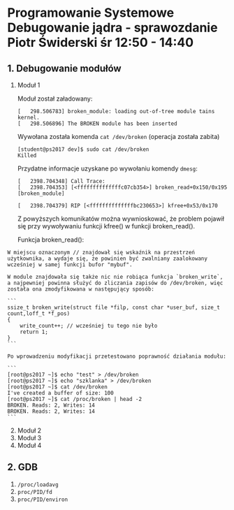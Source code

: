 # Programowanie Systemowe<br/> Debugowanie jądra - sprawozdanie<br/>Piotr Świderski śr 12:50 - 14:40

## 1. Debugowanie modułów
   1. Moduł 1
        
        Moduł został załadowany:
        ```
        [   298.506783] broken_module: loading out-of-tree module tains kernel.
        [   298.506896] The BROKEN module has been inserted
        ```
        Wywołana została komenda `cat /dev/broken` (operacja została zabita)

        ```
        [student@ps2017 dev]$ sudo cat /dev/broken
        Killed
        ```
        Przydatne informacje uzyskane po wywołaniu komendy `dmesg`:
        ```
        [   2398.704348] Call Trace:
        [   2398.704353] [<ffffffffffffffc07cb354>] broken_read+0x150/0x195 [broken_module]      
        ```

        ```
        [   2398.704379] RIP [<ffffffffffffffbc230653>] kfree+0x53/0x170
        ```

        Z powyższych komunikatów można wywnioskować, że problem pojawił się przy wywoływaniu funkcji kfree() w funkcji broken_read().

        Funkcja broken_read():
	
    W miejscu oznaczonym // znajdował się wskaźnik na przestrzeń użytkownika, a wydaje się, że powinien być zwalniany zaalokowany wcześniej w samej funkcji bufor "mybuf".

    W module znajdowała się także nic nie robiąca funkcja `broken_write`, a najpewniej powinna służyć do zliczania zapisów do /dev/broken, więc została ona zmodyfikowana w następujący sposób:

    ```
    ssize_t broken_write(struct file *filp, const char *user_buf, size_t count,loff_t *f_pos)
    {
        write_count++; // wcześniej tu tego nie było
        return 1;
    }
    ```

    Po wprowadzeniu modyfikacji przetestowano poprawność działania modułu:

    ```
    [root@ps2017 ~]$ echo "test" > /dev/broken
    [root@ps2017 ~]$ echo "szklanka" > /dev/broken
    [root@ps2017 ~]$ cat /dev/broken
    I've created a buffer of size: 100
    [root@ps2017 ~]$ cat /proc/broken | head -2
    BROKEN. Reads: 2, Writes: 14
    BROKEN. Reads: 2, Writes: 14
    ```

   2. Moduł 2
   3. Moduł 3
   4. Moduł 4

## 2. GDB
   1. `/proc/loadavg`
   2. `proc/PID/fd`
   3. `proc/PID/environ`

